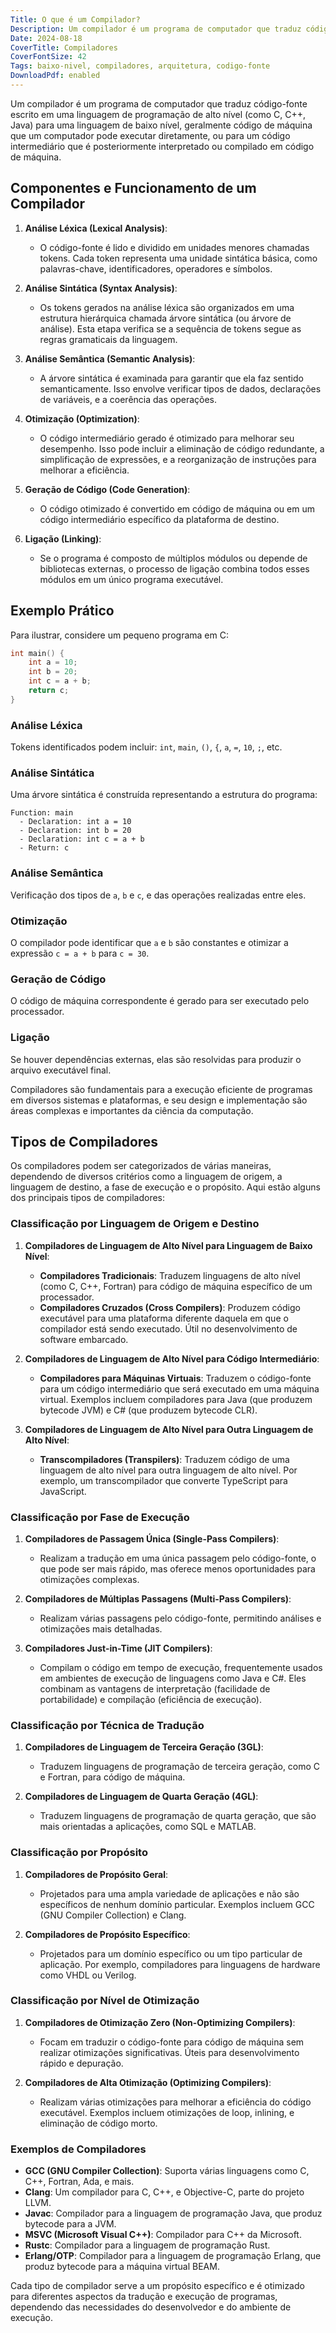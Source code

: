 ```yaml
---
Title: O que é um Compilador?
Description: Um compilador é um programa de computador que traduz código-fonte escrito em uma linguagem de programação de alto nível (como C, C++, Java) para uma linguagem de baixo nível, geralmente código de máquina que um computador pode executar diretamente, ou para um código intermediário que é posteriormente interpretado ou compilado em código de máquina.
Date: 2024-08-18
CoverTitle: Compiladores
CoverFontSize: 42
Tags: baixo-nivel, compiladores, arquitetura, codigo-fonte
DownloadPdf: enabled
---
```

Um compilador é um programa de computador que traduz código-fonte escrito em uma linguagem de programação de alto nível (como C, C++, Java) para uma linguagem de baixo nível, geralmente código de máquina que um computador pode executar diretamente, ou para um código intermediário que é posteriormente interpretado ou compilado em código de máquina.

## Componentes e Funcionamento de um Compilador

1. **Análise Léxica (Lexical Analysis)**:

   - O código-fonte é lido e dividido em unidades menores chamadas tokens. Cada token representa uma unidade sintática básica, como palavras-chave, identificadores, operadores e símbolos.
2. **Análise Sintática (Syntax Analysis)**:

   - Os tokens gerados na análise léxica são organizados em uma estrutura hierárquica chamada árvore sintática (ou árvore de análise). Esta etapa verifica se a sequência de tokens segue as regras gramaticais da linguagem.
3. **Análise Semântica (Semantic Analysis)**:

   - A árvore sintática é examinada para garantir que ela faz sentido semanticamente. Isso envolve verificar tipos de dados, declarações de variáveis, e a coerência das operações.
4. **Otimização (Optimization)**:

   - O código intermediário gerado é otimizado para melhorar seu desempenho. Isso pode incluir a eliminação de código redundante, a simplificação de expressões, e a reorganização de instruções para melhorar a eficiência.
5. **Geração de Código (Code Generation)**:

   - O código otimizado é convertido em código de máquina ou em um código intermediário específico da plataforma de destino.
6. **Ligação (Linking)**:

   - Se o programa é composto de múltiplos módulos ou depende de bibliotecas externas, o processo de ligação combina todos esses módulos em um único programa executável.

## Exemplo Prático

Para ilustrar, considere um pequeno programa em C:

```c
int main() {
    int a = 10;
    int b = 20;
    int c = a + b;
    return c;
}
```

### Análise Léxica

Tokens identificados podem incluir: `int`, `main`, `()`, `{`, `a`, `=`, `10`, `;`, etc.

### Análise Sintática

Uma árvore sintática é construída representando a estrutura do programa:

```
Function: main
  - Declaration: int a = 10
  - Declaration: int b = 20
  - Declaration: int c = a + b
  - Return: c
```

### Análise Semântica

Verificação dos tipos de `a`, `b` e `c`, e das operações realizadas entre eles.

### Otimização

O compilador pode identificar que `a` e `b` são constantes e otimizar a expressão `c = a + b` para `c = 30`.

### Geração de Código

O código de máquina correspondente é gerado para ser executado pelo processador.

### Ligação

Se houver dependências externas, elas são resolvidas para produzir o arquivo executável final.

Compiladores são fundamentais para a execução eficiente de programas em diversos sistemas e plataformas, e seu design e implementação são áreas complexas e importantes da ciência da computação.

## Tipos de Compiladores

Os compiladores podem ser categorizados de várias maneiras, dependendo de diversos critérios como a linguagem de origem, a linguagem de destino, a fase de execução e o propósito. Aqui estão alguns dos principais tipos de compiladores:

### Classificação por Linguagem de Origem e Destino

1. **Compiladores de Linguagem de Alto Nível para Linguagem de Baixo Nível**:

   - **Compiladores Tradicionais**: Traduzem linguagens de alto nível (como C, C++, Fortran) para código de máquina específico de um processador.
   - **Compiladores Cruzados (Cross Compilers)**: Produzem código executável para uma plataforma diferente daquela em que o compilador está sendo executado. Útil no desenvolvimento de software embarcado.
2. **Compiladores de Linguagem de Alto Nível para Código Intermediário**:

   - **Compiladores para Máquinas Virtuais**: Traduzem o código-fonte para um código intermediário que será executado em uma máquina virtual. Exemplos incluem compiladores para Java (que produzem bytecode JVM) e C# (que produzem bytecode CLR).
3. **Compiladores de Linguagem de Alto Nível para Outra Linguagem de Alto Nível**:

   - **Transcompiladores (Transpilers)**: Traduzem código de uma linguagem de alto nível para outra linguagem de alto nível. Por exemplo, um transcompilador que converte TypeScript para JavaScript.

### Classificação por Fase de Execução

1. **Compiladores de Passagem Única (Single-Pass Compilers)**:

   - Realizam a tradução em uma única passagem pelo código-fonte, o que pode ser mais rápido, mas oferece menos oportunidades para otimizações complexas.
2. **Compiladores de Múltiplas Passagens (Multi-Pass Compilers)**:

   - Realizam várias passagens pelo código-fonte, permitindo análises e otimizações mais detalhadas.
3. **Compiladores Just-in-Time (JIT Compilers)**:

   - Compilam o código em tempo de execução, frequentemente usados em ambientes de execução de linguagens como Java e C#. Eles combinam as vantagens de interpretação (facilidade de portabilidade) e compilação (eficiência de execução).

### Classificação por Técnica de Tradução

1. **Compiladores de Linguagem de Terceira Geração (3GL)**:

   - Traduzem linguagens de programação de terceira geração, como C e Fortran, para código de máquina.
2. **Compiladores de Linguagem de Quarta Geração (4GL)**:

   - Traduzem linguagens de programação de quarta geração, que são mais orientadas a aplicações, como SQL e MATLAB.

### Classificação por Propósito

1. **Compiladores de Propósito Geral**:

   - Projetados para uma ampla variedade de aplicações e não são específicos de nenhum domínio particular. Exemplos incluem GCC (GNU Compiler Collection) e Clang.
2. **Compiladores de Propósito Específico**:

   - Projetados para um domínio específico ou um tipo particular de aplicação. Por exemplo, compiladores para linguagens de hardware como VHDL ou Verilog.

### Classificação por Nível de Otimização

1. **Compiladores de Otimização Zero (Non-Optimizing Compilers)**:

   - Focam em traduzir o código-fonte para código de máquina sem realizar otimizações significativas. Úteis para desenvolvimento rápido e depuração.
2. **Compiladores de Alta Otimização (Optimizing Compilers)**:

   - Realizam várias otimizações para melhorar a eficiência do código executável. Exemplos incluem otimizações de loop, inlining, e eliminação de código morto.

### Exemplos de Compiladores

- **GCC (GNU Compiler Collection)**: Suporta várias linguagens como C, C++, Fortran, Ada, e mais.
- **Clang**: Um compilador para C, C++, e Objective-C, parte do projeto LLVM.
- **Javac**: Compilador para a linguagem de programação Java, que produz bytecode para a JVM.
- **MSVC (Microsoft Visual C++)**: Compilador para C++ da Microsoft.
- **Rustc**: Compilador para a linguagem de programação Rust.
- **Erlang/OTP**: Compilador para a linguagem de programação Erlang, que produz bytecode para a máquina virtual BEAM.

Cada tipo de compilador serve a um propósito específico e é otimizado para diferentes aspectos da tradução e execução de programas, dependendo das necessidades do desenvolvedor e do ambiente de execução.

